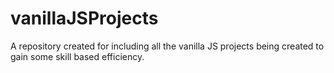 # vanillaJSProjects
A repository created for including all the vanilla JS projects being created to gain some skill based efficiency.
